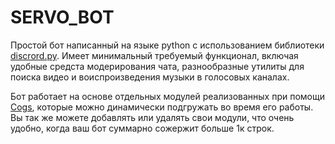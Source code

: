 # SERVO_BOT

Простой бот написанный на языке python с использованием библиотеки [discrord.py](https://github.com/Rapptz/discord.py). Имеет минимальный требуемый функционал, включая удобные средста модерирования чата, разнообразные утилиты для поиска видео и воиспроизведения музыки в голосовых каналах.

Бот работает на основе отдельных модулей реализованных при помощи [Cogs](https://discordpy.readthedocs.io/en/latest/ext/commands/api.html?highlight=cog#discord.ext.commands.Cog), которые можно динамически подгружать во время его работы. Вы так же можете добавлять или удалять свои модули, что очень удобно, когда ваш бот суммарно сожержит больше 1к строк.
